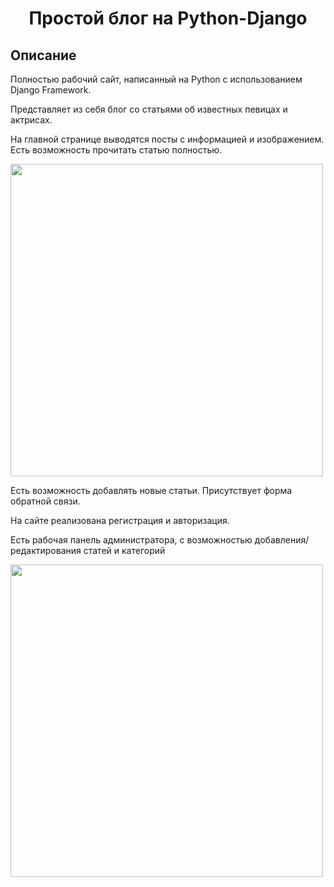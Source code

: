 <h1 align = "center">Простой блог на Python-Django</h1>

## **Описание**

Полностью рабочий сайт, написанный на Python с использованием Django Framework. 

Представляет из себя блог со статьями об известных певицах и актрисах. 

На главной странице выводятся посты с информацией и изображением. Есть возможность прочитать статью полностью. 

<img src = "https://user-images.githubusercontent.com/60534525/227756543-399b31c6-e1dd-4bfa-8836-baffa4908e0c.jpg" width = 500 />

Есть возможность добавлять новые статьи. Присутствует форма обратной связи. 

На сайте реализована регистрация и авторизация.

Есть рабочая панель администратора, с возможностью добавления/редактирования статей и категорий


<img src = "https://user-images.githubusercontent.com/60534525/227756630-3e7da06f-8f69-4a37-9d25-2ebea5e08b4a.jpg" width = 500 />


